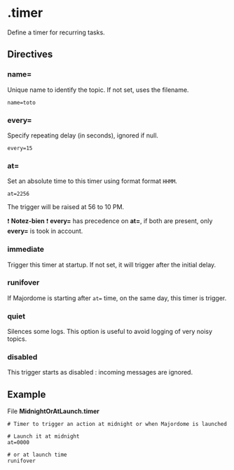 # .timer
Define a timer for recurring tasks.

## Directives

### name=
Unique name to identify the topic. If not set, uses the filename.
```
name=toto
```

### every=
Specify repeating delay (in seconds), ignored if null.
```
every=15
```

### at=
Set an absolute time to this timer using format format `HHMM`.
```
at=2256
```
The trigger will be raised at 56 to 10 PM.

:exclamation: **Notez-bien** :exclamation: **every=** has precedence on **at=**, if both are present, only **every=** is took in account.

### immediate
Trigger this timer at startup. If not set, it will trigger after the initial delay.

### runifover
If Majordome is starting after `at=` time, on the same day, this timer is trigger.

### quiet
Silences some logs. This option is useful to avoid logging of very noisy topics.

### disabled
This trigger starts as disabled : incoming messages are ignored.

## Example
File **MidnightOrAtLaunch.timer**
```
# Timer to trigger an action at midnight or when Majordome is launched

# Launch it at midnight
at=0000

# or at launch time
runifover
```
